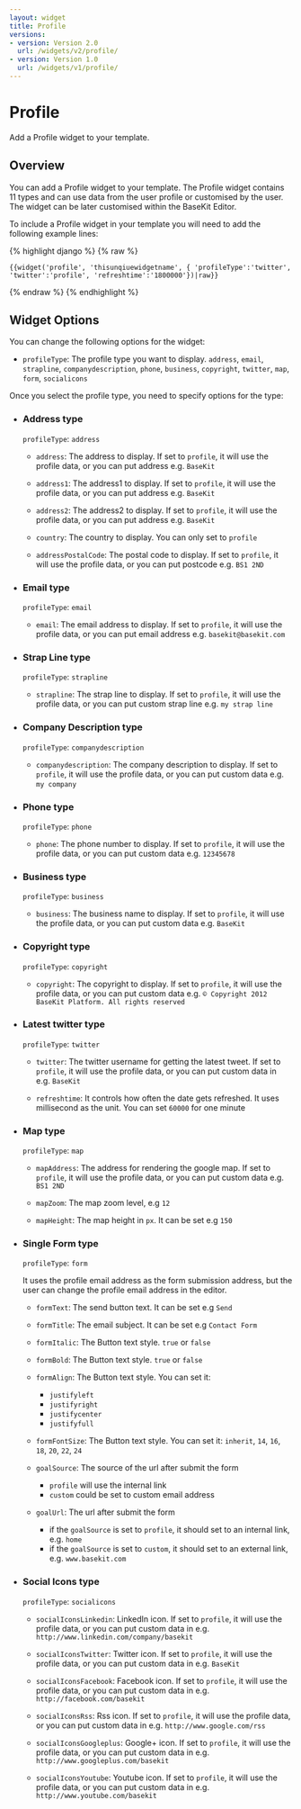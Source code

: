 ```yaml
---
layout: widget
title: Profile
versions:
- version: Version 2.0
  url: /widgets/v2/profile/
- version: Version 1.0
  url: /widgets/v1/profile/
---
```


# Profile

Add a Profile widget to your template.

## Overview

You can add a Profile widget to your template. The Profile widget contains 11 types and can use data from the user profile or customised by the user. The widget can be later customised within the BaseKit Editor. 

To include a Profile widget in your template you will need to add the following example lines:

{% highlight django %}
{% raw %}

	{{widget('profile', 'thisunqiuewidgetname', { 'profileType':'twitter', 'twitter':'profile', 'refreshtime':'1800000'})|raw}}

{% endraw %}
{% endhighlight %}

## Widget Options

You can change the following options for the widget:

* ```profileType```: The profile type you want to display. ```address```, ```email```, ```strapline```, ```companydescription```, ```phone```, ```business```, ```copyright```, ```twitter```, ```map```, ```form```, ```socialicons```

Once you select the profile type, you need to specify options for the type:

* ### Address type
  ```profileType```: ```address```

  * ```address```: The address to display. If set to ```profile```, it will use the profile data, or you can put address e.g. ```BaseKit```

  * ```address1```: The address1 to display. If set to ```profile```, it will use the profile data, or you can put address e.g. ```BaseKit```

  * ```address2```: The address2 to display. If set to ```profile```, it will use the profile data, or you can put address e.g. ```BaseKit```

  * ```country```: The country to display. You can only set to ```profile```

  * ```addressPostalCode```: The postal code to display. If set to ```profile```, it will use the profile data, or you can put postcode e.g. ```BS1 2ND```

* ### Email type
  ```profileType```: ```email```

  * ```email```: The email address to display. If set to ```profile```, it will use the profile data, or you can put email address e.g. ```basekit@basekit.com```

* ### Strap Line type
  ```profileType```: ```strapline```

  * ```strapline```: The strap line to display. If set to ```profile```, it will use the profile data, or you can put custom strap line e.g. ```my strap line```

* ### Company Description type
  ```profileType```: ```companydescription```

  * ```companydescription```: The company description to display. If set to ```profile```, it will use the profile data, or you can put custom data e.g. ```my company```

* ### Phone type
  ```profileType```: ```phone```

  * ```phone```: The phone number to display. If set to ```profile```, it will use the profile data, or you can put custom data e.g. ```12345678```

* ### Business type
  ```profileType```: ```business```

  * ```business```: The business name to display. If set to ```profile```, it will use the profile data, or you can put custom data e.g. ```BaseKit```

* ### Copyright type
  ```profileType```: ```copyright```

  * ```copyright```: The copyright to display. If set to ```profile```, it will use the profile data, or you can put custom data e.g. ```© Copyright 2012 BaseKit Platform. All rights reserved```

* ### Latest twitter type
  ```profileType```: ```twitter```

  * ```twitter```: The twitter username for getting the latest tweet. If set to ```profile```, it will use the profile data, or you can put custom data in e.g. ```BaseKit```

  * ```refreshtime```: It controls how often the date gets refreshed. It uses millisecond as the unit. You can set ```60000``` for one minute

* ### Map type
  ```profileType```: ```map```

  * ```mapAddress```: The address for rendering the google map. If set to ```profile```, it will use the profile data, or you can put custom data e.g. ```BS1 2ND```

  * ```mapZoom```: The map zoom level, e.g ```12```

  * ```mapHeight```: The map height in ```px```. It can be set e.g ```150```

* ### Single Form type
  ```profileType```: ```form```

  It uses the profile email address as the form submission address, but the user can change the profile email address in the editor.

  * ```formText```: The send button text. It can be set e.g ```Send```

  * ```formTitle```: The email subject. It can be set e.g ```Contact Form```

  * ```formItalic```: The Button text style. ```true``` or ```false```

  * ```formBold```: The Button text style. ```true``` or ```false```

  * ```formAlign```: The Button text style. You can set it:

    * ```justifyleft```
    * ```justifyright```
    * ```justifycenter```
    * ```justifyfull```

  * ```formFontSize```: The Button text style. You can set it: ```inherit```, ```14```, ```16```, ```18```, ```20```, ```22```, ```24```

  * ```goalSource```: The source of the url after submit the form
    * ```profile``` will use the internal link
    * ```custom``` could be set to custom email address

  * ```goalUrl```: The url after submit the form
  
    * if the ```goalSource``` is set to ```profile```, it should set to an internal link, e.g. ```home``` 
    * if the ```goalSource``` is set to ```custom```, it should set to an external link, e.g. ```www.basekit.com```

* ### Social Icons type
  ```profileType```: ```socialicons```

  * ```socialIconsLinkedin```: LinkedIn icon. If set to ```profile```, it will use the profile data, or you can put custom data in e.g. ```http://www.linkedin.com/company/basekit‎```

  * ```socialIconsTwitter```: Twitter icon. If set to ```profile```, it will use the profile data, or you can put custom data in e.g. ```BaseKit```

  * ```socialIconsFacebook```: Facebook icon. If set to ```profile```, it will use the profile data, or you can put custom data in e.g. ```http://facebook.com/basekit‎```

  * ```socialIconsRss```: Rss icon. If set to ```profile```, it will use the profile data, or you can put custom data in e.g. ```http://www.google.com/rss```

  * ```socialIconsGoogleplus```: Google+ icon. If set to ```profile```, it will use the profile data, or you can put custom data in e.g. ```http://www.googleplus.com/basekit‎```

  * ```socialIconsYoutube```: Youtube icon. If set to ```profile```, it will use the profile data, or you can put custom data in e.g. ```http://www.youtube.com/basekit‎```
  